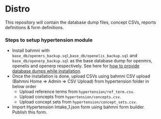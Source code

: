 # Distro
This repository will contain the database dump files, concept CSVs, reports definitions &amp; form definitions.

### Steps to setup hypertension module
* Install bahmni with `base_db/openmrs_backup.sql`,`base_db/openelis_backup.sql` and `base_db/openerp_backup.sql` as the base database dump for openmrs, openelis and openerp respectively. See here for [how to provide database dumps while installation](https://bahmni.atlassian.net/wiki/spaces/BAH/pages/35291242/Install+Bahmni+on+CentOS+Advanced+Installation+Options#InstallBahmnionCentOS(AdvancedInstallationOptions)-Step3:Copyappconfigandbasedatabasedump).
* Once the installation is done, upload CSVs using bahmni CSV upload (Bahmni Home => Admin => CSV Upload) from hypertension folder in below order
    * Upload reference terms from `hypertension/ref_term.csv`.
    * Upload concepts from `hypertension/concepts.csv`.
    * Upload concept sets from `hypertension/concept_sets.csv`.
* Import Hypertension Intake_1.json form using bahmni form builder. Publish this form.


